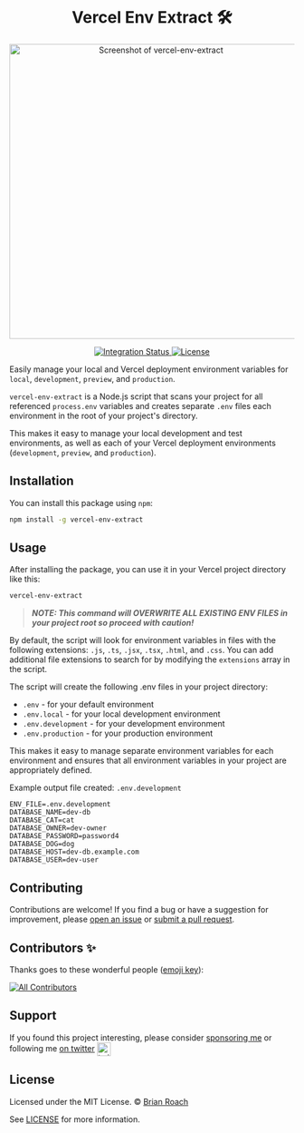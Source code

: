 <div align="center">
  <h1>Vercel Env Extract 🛠️</h1>
  <p>
    <a href="https://github.com/itsbrex/vercel-env-extract" title="Screenshot of vercel-env-extract">
      <img alt="Screenshot of vercel-env-extract" src="https://socialify.git.ci/itsbrex/vercel-env-extract/image?description=1&descriptionEditable=Easily%20manage%20your%20local%20and%20Vercel%20deployment%20environment%20variables%20and%20.env%20files&font=Inter&name=1&owner=1&pattern=Floating%20Cogs&stargazers=1&theme=Auto" width="520" />
    </a>
  </p>
</div>

<div align="center">
  <a href="https://github.com/itsbrex/vercel-env-extract/actions/workflows/integration.yml">
    <img alt="Integration Status" src="https://github.com/itsbrex/vercel-env-extract/actions/workflows/integration.yml/badge.svg" />
  </a>
  <a href="https://github.com/itsbrex/vercel-env-extract/blob/main/LICENSE">
    <img alt="License" src="https://badgen.net/github/license/itsbrex/vercel-env-extract" />
  </a>
  <br />
</div>
<p>

Easily manage your local and Vercel deployment environment variables for `local`, `development`, `preview`, and `production`.

`vercel-env-extract` is a Node.js script that scans your project for all referenced `process.env` variables and creates separate `.env` files each environment in the root of your project's directory.

This makes it easy to manage your local development and test environments, as well as each of your Vercel deployment environments (`development`, `preview`, and `production`).

## Installation

You can install this package using `npm`:

```bash
npm install -g vercel-env-extract
```

## Usage

After installing the package, you can use it in your Vercel project directory like this:

```bash
vercel-env-extract
```

> **_NOTE: This command will OVERWRITE ALL EXISTING ENV FILES in your project root so proceed with caution!_**

By default, the script will look for environment variables in files with the following extensions: `.js`, `.ts`, `.jsx`, `.tsx`, `.html`, and `.css`. You can add additional file extensions to search for by modifying the `extensions` array in the script.

The script will create the following .env files in your project directory:

- `.env` - for your default environment
- `.env.local` - for your local development environment
- `.env.development` - for your development environment
- `.env.production` - for your production environment

This makes it easy to manage separate environment variables for each environment and ensures that all environment variables in your project are appropriately defined.

Example output file created:
`.env.development`

```
ENV_FILE=.env.development
DATABASE_NAME=dev-db
DATABASE_CAT=cat
DATABASE_OWNER=dev-owner
DATABASE_PASSWORD=password4
DATABASE_DOG=dog
DATABASE_HOST=dev-db.example.com
DATABASE_USER=dev-user
```

## Contributing

Contributions are welcome! If you find a bug or have a suggestion for improvement, please [open an issue](https://github.com/itsbrex/vercel-env-extract/issues) or [submit a pull request](https://github.com/itsbrex/vercel-env-extract/pulls).

## Contributors ✨

Thanks goes to these wonderful people ([emoji key](https://github.com/all-contributors/all-contributors#emoji-key)):

<!-- ALL-CONTRIBUTORS-BADGE:START - Do not remove or modify this section -->

[![All Contributors](https://img.shields.io/badge/all_contributors-13-orange.svg?style=flat-square)](#contributors)

<!-- ALL-CONTRIBUTORS-BADGE:END -->

<!-- ALL-CONTRIBUTORS-LIST:START - Do not remove or modify this section -->
<!-- prettier-ignore-start -->
<!-- markdownlint-disable -->

<!-- markdownlint-restore -->
<!-- prettier-ignore-end -->

<!-- ALL-CONTRIBUTORS-LIST:END -->

## Support

If you found this project interesting, please consider [sponsoring me](https://github.com/sponsors/itsbrex) or following me [on twitter](https://twitter.com/itsbrex) <img src="https://storage.googleapis.com/saasify-assets/twitter-logo.svg" alt="twitter" height="24px" align="center"></a>

## License

Licensed under the MIT License. © [Brian Roach](https://linkedin.com/in/itsbrianroach)

See [LICENSE](https://github.com/itsbrex/vercel-env-extract/blob/main/LICENSE) for more information.
